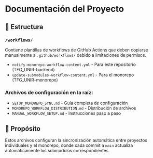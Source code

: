# Documentación del Proyecto

## 📁 Estructura

### `/workflows/`
Contiene plantillas de workflows de GitHub Actions que deben copiarse manualmente a `.github/workflows/` debido a limitaciones de permisos.

- `notify-monorepo-workflow-content.yml` - Para este repositorio (TFG_UNIR-backend)
- `update-submodules-workflow-content.yml` - Para el monorepo (TFG_UNIR-monorepo)

### Archivos de configuración en la raíz:
- `SETUP_MONOREPO_SYNC.md` - Guía completa de configuración
- `MONOREPO_WORKFLOW_DISTRIBUTION.md` - Distribución de archivos
- `MANUAL_WORKFLOW_SETUP.md` - Instrucciones paso a paso

## 🎯 Propósito

Estos archivos configuran la sincronización automática entre proyectos individuales y el monorepo, donde cada commit a `main` actualiza automáticamente los submódulos correspondientes.